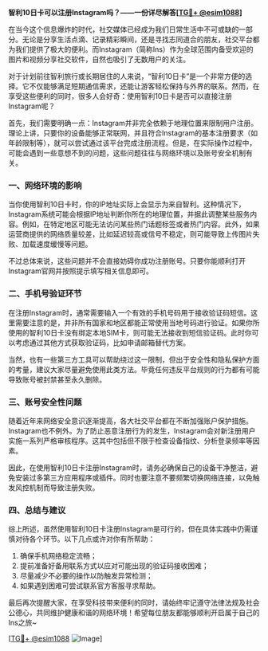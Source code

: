 **智利10日卡可以注册Instagram吗？——一份详尽解答[[TG💪+ @esim1088](https://t.me/s/esim1088)]**

在当今这个信息爆炸的时代，社交媒体已经成为我们日常生活中不可或缺的一部分。无论是分享生活点滴、记录精彩瞬间，还是寻找志同道合的朋友，社交平台都为我们提供了极大的便利。而Instagram（简称Ins）作为全球范围内备受欢迎的图片和视频分享社交软件，自然也吸引了无数用户的关注。

对于计划前往智利旅行或长期居住的人来说，“智利10日卡”是一个非常方便的选择。它不仅能够满足短期通信需求，还能让游客轻松保持与外界的联系。然而，在享受这些便利的同时，很多人会好奇：使用智利10日卡是否可以直接注册Instagram呢？

首先，我们需要明确一点：Instagram并非完全依赖于地理位置来限制用户注册。理论上讲，只要你的设备能够正常联网，并且符合Instagram的基本注册要求（如年龄限制等），就可以尝试通过该平台完成注册流程。但是，在实际操作过程中，可能会遇到一些意想不到的问题，这些问题往往与网络环境以及账号安全机制有关。

### 一、网络环境的影响

当你使用智利10日卡时，你的IP地址实际上会显示为来自智利。这种情况下，Instagram系统可能会根据IP地址判断你所在的地理位置，并据此调整某些服务内容。例如，在特定地区可能无法访问某些热门话题标签或者热门内容。此外，如果运营商提供的网络质量较差，比如延迟较高或信号不稳定，则可能导致上传图片失败、加载速度缓慢等问题。

不过总体来说，这些问题并不会直接妨碍你成功注册账号。只要你能顺利打开Instagram官网并按照提示填写相关信息即可。

### 二、手机号验证环节

在注册Instagram时，通常需要输入一个有效的手机号码用于接收验证码短信。这里需要注意的是，并非所有国家和地区都能正常使用当地号码进行验证。如果你所使用的智利10日卡没有绑定本地SIM卡，则可能无法接收到短信验证码。此时你可以考虑通过其他方式获取验证码，比如申请邮箱替代方案。

当然，也有一些第三方工具可以帮助绕过这一限制，但出于安全性和隐私保护方面的考量，建议大家尽量避免使用此类方法。毕竟任何违反平台规则的行为都有可能导致账号被封禁甚至永久删除。

### 三、账号安全性问题

随着近年来网络安全意识逐渐提高，各大社交平台都在不断加强账户保护措施。Instagram也不例外。为了防止恶意注册行为的发生，Instagram会对新注册用户实施一系列严格审核程序。这其中包括但不限于检查设备指纹、分析登录频率等因素。

因此，在使用智利10日卡注册Instagram时，请务必确保自己的设备干净整洁，避免安装过多第三方应用程序或插件。同时也要注意不要频繁切换网络连接，以免触发风控机制而导致注册失败。

### 四、总结与建议

综上所述，虽然使用智利10日卡注册Instagram是可行的，但在具体实践中仍需谨慎对待各个环节。以下几点或许对你有所帮助：

1. 确保手机网络稳定流畅；
2. 提前准备好备用联系方式以应对可能出现的验证码接收困难；
3. 尽量减少不必要的操作以防触发异常检测；
4. 如果遇到困难可尝试联系官方客服寻求帮助。

最后再次提醒大家，在享受科技带来便利的同时，请始终牢记遵守法律法规及社会公德心，共同维护健康和谐的网络环境！希望每位朋友都能够顺利开启属于自己的Ins之旅~

[[TG💪+ @esim1088](https://t.me/s/esim1088) ![Image](https://i.postimg.cc/4NQfJmqS/Snipaste-2025-05-13-00-14-12.png)]